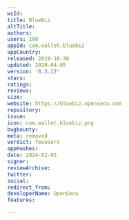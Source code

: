 ```yaml
---
wsId: 
title: BlueBiz
altTitle: 
authors: 
users: 100
appId: com.wallet.bluebiz
appCountry: 
released: 2019-10-30
updated: 2020-04-05
version: '6.3.12'
stars: 
ratings: 
reviews: 
size: 
website: https://bluebiz.opensecu.com
repository: 
issue: 
icon: com.wallet.bluebiz.png
bugbounty: 
meta: removed
verdict: fewusers
appHashes: 
date: 2024-02-05
signer: 
reviewArchive: 
twitter: 
social: 
redirect_from: 
developerName: OpenSecu
features: 

---
```



